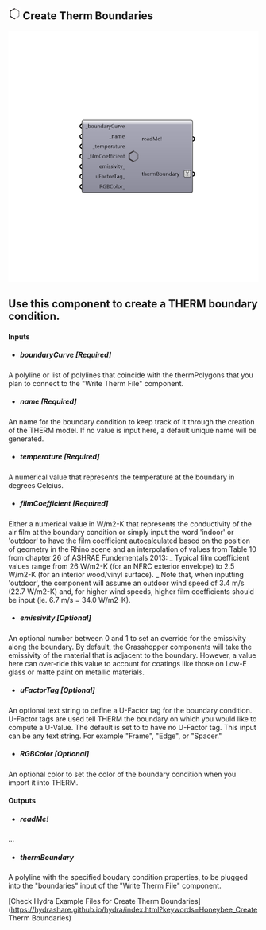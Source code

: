 ## ![](../../images/icons/Create_Therm_Boundaries.png) Create Therm Boundaries

![](../../images/components/Create_Therm_Boundaries.png)

Use this component to create a THERM boundary condition.
 -
 

#### Inputs
* ##### boundaryCurve [Required]
A polyline or list of polylines that coincide with the thermPolygons that you plan to connect to the "Write Therm File" component.
* ##### name [Required]
An name for the boundary condition to keep track of it through the creation of the THERM model.  If no value is input here, a default unique name will be generated.
* ##### temperature [Required]
A numerical value that represents the temperature at the boundary in degrees Celcius.
* ##### filmCoefficient [Required]
Either a numerical value in W/m2-K that represents the conductivity of the air film at the boundary condition or simply input the word 'indoor' or 'outdoor' to have the film coefficient autocalculated based on the position of geometry in the Rhino scene and an interpolation of values from Table 10 from chapter 26 of ASHRAE Fundementals 2013:
 _
 Typical film coefficient values range from 26 W/m2-K (for an NFRC exterior envelope) to 2.5 W/m2-K (for an interior wood/vinyl surface).
 _
 Note that, when inputting 'outdoor', the component will assume an outdoor wind speed of 3.4 m/s (22.7 W/m2-K) and, for higher wind speeds, higher film coefficients should be input (ie. 6.7 m/s = 34.0 W/m2-K).
* ##### emissivity [Optional]
An optional number between 0 and 1 to set an override for the emissivity along the boundary.  By default, the Grasshopper components will take the emissivity of the material that is adjacent to the boundary.  However, a value here can over-ride this value to account for coatings like those on Low-E glass or matte paint on metallic materials.
* ##### uFactorTag [Optional]
An optional text string to define a U-Factor tag for the boundary condition.  U-Factor tags are used tell THERM the boundary on which you would like to compute a U-Value.  The default is set to to have no U-Factor tag.  This input can be any text string.  For example "Frame", "Edge", or "Spacer."
* ##### RGBColor [Optional]
An optional color to set the color of the boundary condition when you import it into THERM.

#### Outputs
* ##### readMe!
...
* ##### thermBoundary
A polyline with the specified boudary condition properties, to be plugged into the "boundaries" input of the "Write Therm File" component.


[Check Hydra Example Files for Create Therm Boundaries](https://hydrashare.github.io/hydra/index.html?keywords=Honeybee_Create Therm Boundaries)